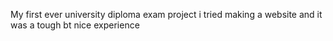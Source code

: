 My first ever university diploma exam project i tried making a website and it was a tough bt nice experience
